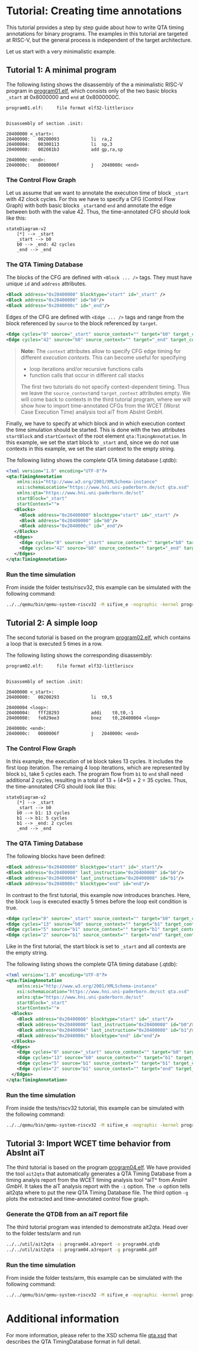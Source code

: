 # Tutorial: Creating time annotations

This tutorial provides a step by step guide about how to write QTA timing annotations for binary programs. The examples in this tutorial are targeted at RISC-V, but the general process is independent of the target architecture.

Let us start with a very minimalistic example.

## Tutorial 1: A minimal program

The following listing shows the disassembly of the a minimalistic RISC-V program in [program01.elf](../tests/riscv32/program01.elf), which consists only of the two basic blocks `_start` at 0x8000000 and `end` at 0x8000000C.

```
program01.elf:     file format elf32-littleriscv


Disassembly of section .init:

20400000 <_start>:
20400000:	00200093          	li	ra,2
20400004:	00300113          	li	sp,3
20400008:	002081b3          	add	gp,ra,sp

2040000c <end>:
2040000c:	0000006f          	j	2040000c <end>
```

### The Control Flow Graph

Let us assume that we want to annotate the execution time of block `_start` with 42 clock cycles. For this we have to specify a CFG (Control Flow Graph) with both basic blocks `_start`and `end` and annotate the edge between both with the value 42. Thus, the time-annotated CFG should look like this:

```mermaid
stateDiagram-v2
    [*] --> _start
    _start --> b0
    b0 --> _end: 42 cycles
    _end --> _end
```

### The QTA Timing Database

The blocks of the CFG are defined with `<Block ... />` tags. They must have unique `id` and `address` attributes.

```xml
<Block address="0x20400000" blocktype="start" id="_start" />
<Block address="0x20400000" id="b0"/>
<Block address="0x2040000c" id="_end"/>
```

Edges of the CFG are defined with `<Edge ... />` tags and range from the block referenced by `source` to the block referenced by `target`.

```xml
<Edge cycles="0" source="_start" source_context="" target="b0" target_context=""/>
<Edge cycles="42" source="b0" source_context="" target="_end" target_context=""/>
```

> **Note:**
> The `context` attributes allow to specify CFG edge timing for different _execution contexts_. This can become useful for specifying
>
>   - loop iterations and/or recursive functions calls
>   - function calls that occur in different call stacks
>
> The first two tutorials do not specify context-dependent timing. Thus we leave the `source_context`and `target_context` attributes empty. We will come back to contexts in the third tutorial program, where we will show how to import time-annotated CFGs from the WCET (Worst Case Execution Time) analysis tool aiT from AbsInt GmbH.

Finally, we have to specify at which block and in which execution context the time simulation should be started. This is done with the two attributes `startBlock` and `startContext` of the root element `qta:TimingAnnotation`. In this example, we set the start block to `_start` and, since we do not use contexts in this example, we set the start context to the empty string.

The following listing shows the complete QTA timing database (.qtdb):

```xml
<?xml version="1.0" encoding="UTF-8"?>
<qta:TimingAnnotation
    xmlns:xsi="http://www.w3.org/2001/XMLSchema-instance"
    xsi:schemaLocation="https://www.hni.uni-paderborn.de/sct qta.xsd"
    xmlns:qta="https://www.hni.uni-paderborn.de/sct"
    startBlock="_start"
    startContext="">
   <Blocks>
     <Block address="0x20400000" blocktype="start" id="_start" />
     <Block address="0x20400000" id="b0"/>
     <Block address="0x2040000c" id="_end"/>
   </Blocks>
   <Edges>
     <Edge cycles="0" source="_start" source_context="" target="b0" target_context=""/>
     <Edge cycles="42" source="b0" source_context="" target="_end" target_context=""/>
   </Edges>
</qta:TimingAnnotation>
```

### Run the time simulation

From inside the folder tests/riscv32, this example can be simulated with the following command:

```bash
../../qemu/bin/qemu-system-riscv32 -M sifive_e -nographic -kernel program01.elf -plugin ../../libqta.so,qtdb=./program01.qtdb
```

## Tutorial 2: A simple loop

The second tutorial is based on the program [program02.elf](../tests/riscv32/program02.elf), which contains a loop that is executed 5 times in a row.

The following listing shows the corresponding disassembly:

```
program02.elf:     file format elf32-littleriscv


Disassembly of section .init:

20400000 <_start>:
20400000:	00200293          	li	t0,5

20400004 <loop>:
20400004:	fff28293          	addi	t0,t0,-1
20400008:	fe029ee3          	bnez	t0,20400004 <loop>

2040000c <end>:
2040000c:	0000006f          	j	2040000c <end>
```

### The Control Flow Graph

In this example, the execution of `b0` block takes 13 cycles. It includes the first loop iteration. The remaing 4 loop iterations, which are represented by block `b1`, take 5 cycles each. The program flow from `b1` to `end` shall need additional 2 cycles, resulting in a total of 13 + (4*5) + 2 = 35 cycles. Thus, the time-annotated CFG should look like this:

```mermaid
stateDiagram-v2
    [*] --> _start
    _start --> b0
    b0 --> b1: 13 cycles
    b1 --> b1: 5 cycles
    b1 --> _end: 2 cycles
    _end --> _end
```

### The QTA Timing Database

The following blocks have been defined:

```xml
<Block address="0x20400000" blocktype="start" id="_start"/>
<Block address="0x20400000" last_instruction="0x20400008" id="b0"/>
<Block address="0x20400004" last_instruction="0x20400008" id="b1"/>
<Block address="0x2040000c" blocktype="end" id="end"/>
```

In contrast to the first tutorial, this example now introduces branches. Here, the block `loop` is executed exactly 5 times before the loop exit condition is true.

```xml
<Edge cycles="0" source="_start" source_context="" target="b0" target_context=""/>
<Edge cycles="13" source="b0" source_context="" target="b1" target_context=""/>
<Edge cycles="5" source="b1" source_context="" target="b1" target_context=""/>
<Edge cycles="2" source="b1" source_context="" target="end" target_context=""/>
```

Like in the first tutorial, the start block is set to `_start` and all contexts are the empty string.

The following listing shows the complete QTA timing database (.qtdb):

```xml
<?xml version="1.0" encoding="UTF-8"?>
<qta:TimingAnnotation
    xmlns:xsi="http://www.w3.org/2001/XMLSchema-instance"
    xsi:schemaLocation="https://www.hni.uni-paderborn.de/sct qta.xsd"
    xmlns:qta="https://www.hni.uni-paderborn.de/sct"
    startBlock="_start"
    startContext="">
  <Blocks>
    <Block address="0x20400000" blocktype="start" id="_start"/>
    <Block address="0x20400000" last_instruction="0x20400008" id="b0"/>
    <Block address="0x20400004" last_instruction="0x20400008" id="b1"/>
    <Block address="0x2040000c" blocktype="end" id="end"/>
  </Blocks>
  <Edges>
    <Edge cycles="0" source="_start" source_context="" target="b0" target_context=""/>
    <Edge cycles="13" source="b0" source_context="" target="b1" target_context=""/>
    <Edge cycles="5" source="b1" source_context="" target="b1" target_context=""/>
    <Edge cycles="2" source="b1" source_context="" target="end" target_context=""/>
  </Edges>
</qta:TimingAnnotation>
```

### Run the time simulation

From inside the tests/riscv32 tutorial, this example can be simulated with the following command:

```bash
../../qemu/bin/qemu-system-riscv32 -M sifive_e -nographic -kernel program02.elf -plugin ../../libqta.so,qtdb=./program02.qtdb
```

## Tutorial 3: Import WCET time behavior from AbsInt aiT

The third tutorial is based on the program [program04.elf](../tests/riscv32/program04.elf). We have provided the tool `ait2qta` that automatically generates a QTA Timing Database from a timing analyis report from the WCET timing analysis tool ^aiT^ from *AnsInt GmbH*. It takes the aiT analysis report with the `-i` option. The `-o` option tells ait2qta where to put the new QTA Timing Database file. The third option `-g` plots the extracted and time-annotated control flow graph.

### Generate the QTDB from an aiT report file

The third tutorial program was intended to demonstrate ait2qta. Head over to the folder tests/arm and run
```bash
../../util/ait2qta -i program04.a3report -o program04.qtdb
../../util/ait2qta -i program04.a3report -g program04.pdf
```

### Run the time simulation

From inside the folder tests/arm, this example can be simulated with the following command:

```bash
../../qemu/bin/qemu-system-riscv32 -M sifive_e -nographic -kernel program04.elf -plugin ../../libqta.so,qtdb=./program04.qtdb
```

# Additional information

For more information, please refer to the XSD schema file [qta.xsd](../qta.xsd) that describes the QTA TimingDatabase format in full detail.
